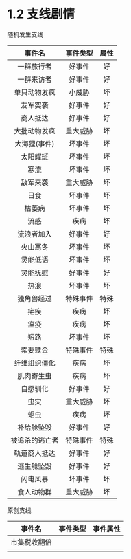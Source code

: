 # 1.2 支线剧情

随机发生支线

|     事件名     | 事件类型 | 属性 |
| :------------: | :------: | :--: |
|   一群旅行者   |  好事件  |  好  |
|   一群来访者   |  好事件  |  好  |
|  单只动物发疯  |  小威胁  |  坏  |
|    友军突袭    |  好事件  |  好  |
|    商人抵达    |  好事件  |  好  |
|  大批动物发疯  | 重大威胁 |  坏  |
|  大海狸(事件)  |  坏事件  |  坏  |
|    太阳耀斑    |  坏事件  |  坏  |
|      寒流      |  坏事件  |  坏  |
|    敌军来袭    | 重大威胁 |  坏  |
|      日食      |  坏事件  |  坏  |
|     枯萎病     |  坏事件  |  坏  |
|      流感      |   疾病   |  坏  |
|   流浪者加入   |  好事件  |  好  |
|    火山寒冬    |  坏事件  |  坏  |
|    灵能低语    |  坏事件  |  坏  |
|    灵能抚慰    |  好事件  |  好  |
|      热浪      |  坏事件  |  坏  |
|   独角兽经过   | 特殊事件 | 特殊 |
|      疟疾      |   疾病   |  坏  |
|      瘟疫      |   疾病   |  坏  |
|      短路      |  坏事件  |  坏  |
|    索要赎金    | 特殊事件 | 特殊 |
|  纤维组织僵化  |   疾病   |  坏  |
|   肌肉寄生虫   |   疾病   |  坏  |
|    自愿驯化    |  好事件  |  好  |
|      虫灾      | 重大威胁 |  坏  |
|      蛔虫      |   疾病   |  坏  |
|   补给舱坠毁   |  好事件  |  好  |
| 被追杀的逃亡者 | 特殊事件 | 特殊 |
|  轨道商人抵达  |  好事件  |  好  |
|   逃生舱坠毁   |  好事件  |  好  |
|    闪电风暴    |  坏事件  |  坏  |
|   食人动物群   | 重大威胁 |  坏  |

原创支线

|    事件名    | 事件类型 | 事件属性 |
| :----------: | :------: | :------: |
| 市集税收翻倍 |          |          |
|              |          |          |

